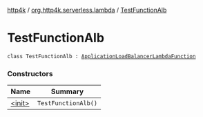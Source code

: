 [http4k](../../index.md) / [org.http4k.serverless.lambda](../index.md) / [TestFunctionAlb](./index.md)

# TestFunctionAlb

`class TestFunctionAlb : `[`ApplicationLoadBalancerLambdaFunction`](../../org.http4k.serverless/-application-load-balancer-lambda-function/index.md)

### Constructors

| Name | Summary |
|---|---|
| [&lt;init&gt;](-init-.md) | `TestFunctionAlb()` |
